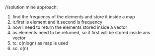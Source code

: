 //solution mine
approach:
1. find the frequency of the elements and store it inside a map
2. it.first is element and it.second is frequency
3. now i need to return the elements stored inside a vector
4. as elements need to be returned, so it.first will be stored inside ans vector
5. tc: o(nlogn) as map is used
6. sc: o(n)